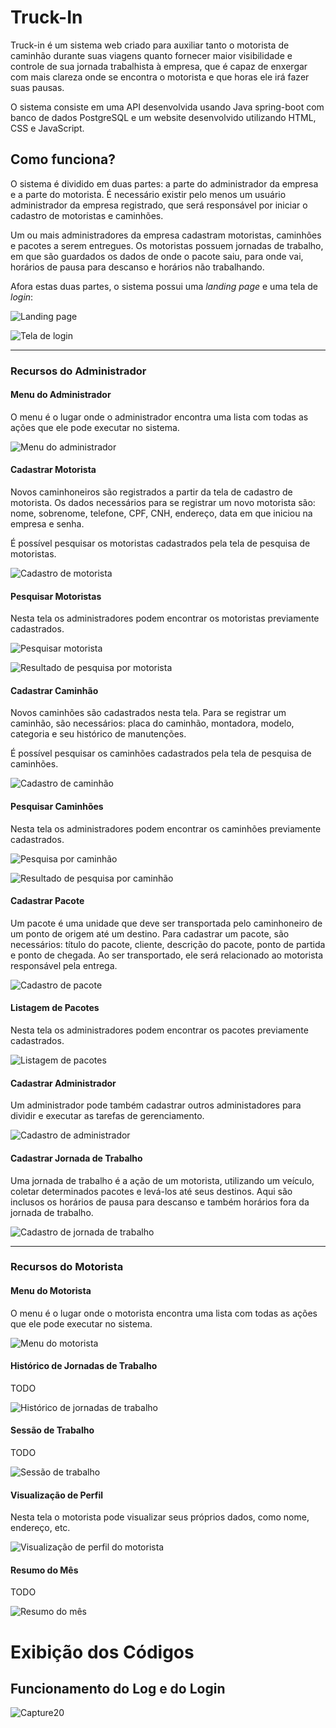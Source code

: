 # Truck-In

Truck-in é um sistema web criado para auxiliar tanto o motorista de caminhão durante suas viagens quanto fornecer maior visibilidade e controle de sua jornada trabalhista à empresa, que é capaz de enxergar com mais clareza onde se encontra o motorista e que horas ele irá fazer suas pausas.

O sistema consiste em uma API desenvolvida usando Java spring-boot com banco de dados PostgreSQL e um website desenvolvido utilizando HTML, CSS e JavaScript.

## Como funciona?

O sistema é dividido em duas partes: a parte do administrador da empresa e a parte do motorista.  É necessário existir pelo menos um usuário administrador da empresa registrado, que será responsável por iniciar o cadastro de motoristas e caminhões.

Um ou mais administradores da empresa cadastram motoristas, caminhões e pacotes a serem entregues. Os motoristas possuem jornadas de trabalho, em que são guardados os dados de onde o pacote saiu, para onde vai, horários de pausa para descanso e horários não trabalhando.

Afora estas duas partes, o sistema possui uma _landing page_ e uma tela de _login_:

![Landing page](https://github.com/DanVargaa/Truck-in/blob/sprint_3/readme-assets/telaPrincipal.gif)

![Tela de login](https://github.com/DanVargaa/Truck-in/blob/sprint_final/readme-assets/telaLogin.png)

---

### Recursos do Administrador

#### Menu do Administrador

O menu é o lugar onde o administrador encontra uma lista com todas as ações que ele pode executar no sistema.

![Menu do administrador](https://github.com/DanVargaa/Truck-in/blob/sprint_final/readme-assets/telaADM.png)

#### Cadastrar Motorista

Novos caminhoneiros são registrados a partir da tela de cadastro de motorista. Os dados necessários para se registrar um novo motorista são: nome, sobrenome, telefone, CPF, CNH, endereço, data em que iniciou na empresa e senha.

É possível pesquisar os motoristas cadastrados pela tela de pesquisa de motoristas.

![Cadastro de motorista](https://github.com/DanVargaa/Truck-in/blob/sprint_final/readme-assets/cadMot.png)

#### Pesquisar Motoristas

Nesta tela os administradores podem encontrar os motoristas previamente cadastrados.

![Pesquisar motorista](https://github.com/DanVargaa/Truck-in/blob/sprint_final/readme-assets/listaUsuarios.png)

![Resultado de pesquisa por motorista](https://github.com/DanVargaa/Truck-in/blob/sprint_final/readme-assets/telaPesqUsuario.gif)

#### Cadastrar Caminhão

Novos caminhões são cadastrados nesta tela. Para se registrar um caminhão, são necessários: placa do caminhão, montadora, modelo, categoria e seu histórico de manutenções.

É possível pesquisar os caminhões cadastrados pela tela de pesquisa de caminhões.

![Cadastro de caminhão](https://github.com/DanVargaa/Truck-in/blob/sprint_final/readme-assets/cadCam.png)

#### Pesquisar Caminhões

Nesta tela os administradores podem encontrar os caminhões previamente cadastrados.

![Pesquisa por caminhão](https://github.com/DanVargaa/Truck-in/blob/sprint_final/readme-assets/listaVeiculos.png)

![Resultado de pesquisa por caminhão](https://github.com/DanVargaa/Truck-in/blob/sprint_final/readme-assets/telaPesqVeiculo.gif)

#### Cadastrar Pacote

Um pacote é uma unidade que deve ser transportada pelo caminhoneiro de um ponto de origem até um destino. Para cadastrar um pacote, são necessários: título do pacote, cliente, descrição do pacote, ponto de partida e ponto de chegada. Ao ser transportado, ele será relacionado ao motorista responsável pela entrega.

![Cadastro de pacote](https://github.com/DanVargaa/Truck-in/blob/sprint_final/readme-assets/cadPacote.png)

#### Listagem de Pacotes

Nesta tela os administradores podem encontrar os pacotes previamente cadastrados.

![Listagem de pacotes](https://github.com/DanVargaa/Truck-in/blob/sprint_final/readme-assets/listaPacotes.png)

#### Cadastrar Administrador

Um administrador pode também cadastrar outros administadores para dividir e executar as tarefas de gerenciamento.

![Cadastro de administrador](https://github.com/DanVargaa/Truck-in/blob/sprint_final/readme-assets/cadAdm.png)

#### Cadastrar Jornada de Trabalho

Uma jornada de trabalho é a ação de um motorista, utilizando um veículo, coletar determinados pacotes e levá-los até seus destinos. Aqui são inclusos os horários de pausa para descanso e também horários fora da jornada de trabalho.

![Cadastro de jornada de trabalho](https://github.com/DanVargaa/Truck-in/blob/sprint_final/readme-assets/cadTrabalho.png)

---

### Recursos do Motorista

#### Menu do Motorista

O menu é o lugar onde o motorista encontra uma lista com todas as ações que ele pode executar no sistema.

![Menu do motorista](https://github.com/DanVargaa/Truck-in/blob/sprint_final/readme-assets/menuUsu%C3%A1rio.png)

#### Histórico de Jornadas de Trabalho

TODO

![Histórico de jornadas de trabalho](https://github.com/DanVargaa/Truck-in/blob/sprint_final/readme-assets/historicoTrabalho.png)

#### Sessão de Trabalho

TODO

![Sessão de trabalho](https://github.com/DanVargaa/Truck-in/blob/sprint_final/readme-assets/listaTrabalho.png)

#### Visualização de Perfil

Nesta tela o motorista pode visualizar seus próprios dados, como nome, endereço, etc.

![Visualização de perfil do motorista](https://github.com/DanVargaa/Truck-in/blob/sprint_final/readme-assets/telaPerfil.png)

#### Resumo do Mês

TODO

![Resumo do mês](https://github.com/DanVargaa/Truck-in/blob/sprint_final/readme-assets/resumoMes.png)

# Exibição dos Códigos

## Funcionamento do Log e do Login

![Capture20](https://github.com/DanVargaa/Truck-in/blob/sprint_final/readme-assets/Log-Login.png)

